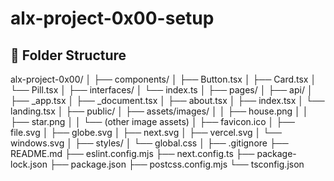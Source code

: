 # alx-project-0x00-setup

## 📁 Folder Structure

alx-project-0x00/
│
├── components/
│   ├── Button.tsx
│   ├── Card.tsx
│   └── Pill.tsx
│
├── interfaces/
│   └── index.ts
│
├── pages/
│   ├── api/
│   ├── _app.tsx
│   ├── _document.tsx
│   ├── about.tsx
│   ├── index.tsx
│   └── landing.tsx
│
├── public/
│   ├── assets/images/
│   │   ├── house.png
│   │   ├── star.png
│   │   └── (other image assets)
│   ├── favicon.ico
│   ├── file.svg
│   ├── globe.svg
│   ├── next.svg
│   ├── vercel.svg
│   └── windows.svg
│
├── styles/
│   └── global.css
│
├── .gitignore
├── README.md
├── eslint.config.mjs
├── next.config.ts
├── package-lock.json
├── package.json
├── postcss.config.mjs
└── tsconfig.json
